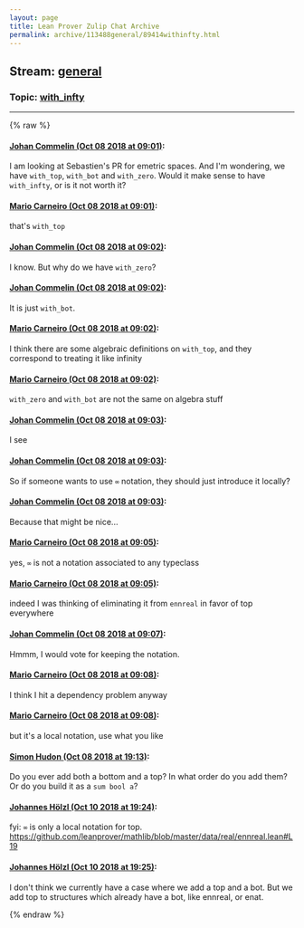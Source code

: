 ```yaml
---
layout: page
title: Lean Prover Zulip Chat Archive 
permalink: archive/113488general/89414withinfty.html
---
```


## Stream: [general](index.html)
### Topic: [with_infty](89414withinfty.html)

---


{% raw %}
#### [ Johan Commelin (Oct 08 2018 at 09:01)](https://leanprover.zulipchat.com/#narrow/stream/113488-general/topic/with_infty/near/135383943):
I am looking at Sebastien's PR for emetric spaces. And I'm wondering, we have `with_top`, `with_bot` and `with_zero`. Would it make sense to have `with_infty`, or is it not worth it?

#### [ Mario Carneiro (Oct 08 2018 at 09:01)](https://leanprover.zulipchat.com/#narrow/stream/113488-general/topic/with_infty/near/135383952):
that's `with_top`

#### [ Johan Commelin (Oct 08 2018 at 09:02)](https://leanprover.zulipchat.com/#narrow/stream/113488-general/topic/with_infty/near/135383993):
I know. But why do we have `with_zero`?

#### [ Johan Commelin (Oct 08 2018 at 09:02)](https://leanprover.zulipchat.com/#narrow/stream/113488-general/topic/with_infty/near/135383994):
It is just `with_bot`.

#### [ Mario Carneiro (Oct 08 2018 at 09:02)](https://leanprover.zulipchat.com/#narrow/stream/113488-general/topic/with_infty/near/135383999):
I think there are some algebraic definitions on `with_top`, and they correspond to treating it like infinity

#### [ Mario Carneiro (Oct 08 2018 at 09:02)](https://leanprover.zulipchat.com/#narrow/stream/113488-general/topic/with_infty/near/135384003):
`with_zero` and `with_bot` are not the same on algebra stuff

#### [ Johan Commelin (Oct 08 2018 at 09:03)](https://leanprover.zulipchat.com/#narrow/stream/113488-general/topic/with_infty/near/135384004):
I see

#### [ Johan Commelin (Oct 08 2018 at 09:03)](https://leanprover.zulipchat.com/#narrow/stream/113488-general/topic/with_infty/near/135384012):
So if someone wants to use `∞` notation, they should just introduce it locally?

#### [ Johan Commelin (Oct 08 2018 at 09:03)](https://leanprover.zulipchat.com/#narrow/stream/113488-general/topic/with_infty/near/135384016):
Because that might be nice...

#### [ Mario Carneiro (Oct 08 2018 at 09:05)](https://leanprover.zulipchat.com/#narrow/stream/113488-general/topic/with_infty/near/135384080):
yes, `∞` is not a notation associated to any typeclass

#### [ Mario Carneiro (Oct 08 2018 at 09:05)](https://leanprover.zulipchat.com/#narrow/stream/113488-general/topic/with_infty/near/135384086):
indeed I was thinking of eliminating it from `ennreal` in favor of top everywhere

#### [ Johan Commelin (Oct 08 2018 at 09:07)](https://leanprover.zulipchat.com/#narrow/stream/113488-general/topic/with_infty/near/135384152):
Hmmm, I would vote for keeping the notation.

#### [ Mario Carneiro (Oct 08 2018 at 09:08)](https://leanprover.zulipchat.com/#narrow/stream/113488-general/topic/with_infty/near/135384210):
I think I hit a dependency problem anyway

#### [ Mario Carneiro (Oct 08 2018 at 09:08)](https://leanprover.zulipchat.com/#narrow/stream/113488-general/topic/with_infty/near/135384216):
but it's a local notation, use what you like

#### [ Simon Hudon (Oct 08 2018 at 19:13)](https://leanprover.zulipchat.com/#narrow/stream/113488-general/topic/with_infty/near/135416708):
Do you ever add both a bottom and a top? In what order do you add them? Or do you build it as a `sum bool a`?

#### [ Johannes Hölzl (Oct 10 2018 at 19:24)](https://leanprover.zulipchat.com/#narrow/stream/113488-general/topic/with_infty/near/135555509):
fyi: `∞` is only a local notation for top. https://github.com/leanprover/mathlib/blob/master/data/real/ennreal.lean#L19

#### [ Johannes Hölzl (Oct 10 2018 at 19:25)](https://leanprover.zulipchat.com/#narrow/stream/113488-general/topic/with_infty/near/135555544):
I don't think we currently have a case where we add a top and a bot. But we add top to structures which already have a bot, like ennreal, or enat.


{% endraw %}
